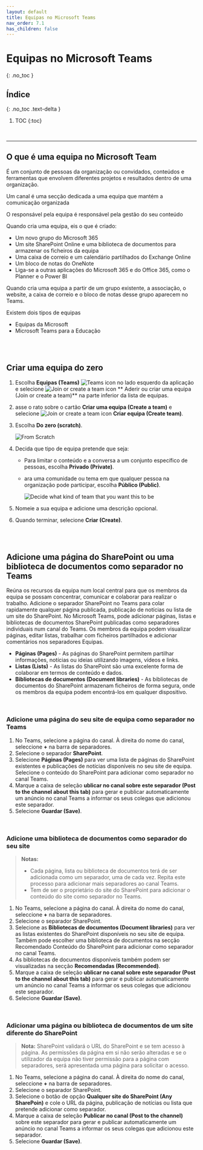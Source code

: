 ```yaml
---
layout: default
title: Equipas no Microsoft Teams
nav_order: 7.1
has_children: false
---
```


# Equipas no Microsoft Teams
{: .no_toc }


## Índice
{: .no_toc .text-delta }

1. TOC
{:toc}

<br/>

---

<a id="top" />

<a id="microsoft-teams" />

## O que é uma equipa no Microsoft Team

É um conjunto de pessoas da organização ou convidados, conteúdos e ferramentas que envolvem diferentes projetos e resultados dentro de uma organização.

Um canal é uma secção dedicada a uma equipa que mantém a comunicação organizada

O responsável pela equipa é responsável pela gestão do seu conteúdo

Quando cria uma equipa, eis o que é criado:
- Um novo grupo do Microsoft 365
- Um site SharePoint Online e uma biblioteca de documentos para armazenar os ficheiros da equipa
- Uma caixa de correio e um calendário partilhados do Exchange Online
- Um bloco de notas do OneNote
- Liga-se a outras aplicações do Microsoft 365 e do Office 365, como o Planner e o Power BI

Quando cria uma equipa a partir de um grupo existente, a associação, o website, a caixa de correio e o bloco de notas desse grupo aparecem no Teams.

Existem dois tipos de equipas
- Equipas da Microsoft
- Microsoft Teams para a Educação



<br/>

<a id="create-a-team-from-scratch" />

<br/>


## Criar uma equipa do zero

1. Escolha **Equipas (Teams)** ![Teams icon](https://www.rramoscabral.com/training/assets/MSTeams/IconTeams.png) no lado esquerdo da aplicação e selecione ![Join or create a team icon](https://www.rramoscabral.com/training/assets/MSTeams/IconJoinCreateTeam.png) ** Aderir ou criar uma equipa (Join or create a team)** na parte inferior da lista de equipas.

1. asse o rato sobre o cartão **Criar uma equipa (Create a team)** e selecione ![Join or create a team icon](https://www.rramoscabral.com/training/assets/MSTeams/IconJoinCreateTeam.png) **Criar equipa (Create team)**.

1. Escolha **Do zero (scratch)**.

    ![From Scratch](https://www.rramoscabral.com/training/assets/MSTeams/FromScratch.png)

1. Decida que tipo de equipa pretende que seja: 
    - Para limitar o conteúdo e a conversa a um conjunto específico de pessoas, escolha  **Privado (Private)**.
    - ara uma comunidade ou tema em que qualquer pessoa na organização pode participar, escolha **Público (Public)**.

        ![Decide what kind of team that you want this to be](https://www.rramoscabral.com/training/assets/MSTeams/WhatKindOfTeamWillThisBe.png)

1. Nomeie a sua equipa e adicione uma descrição opcional.

1. Quando terminar, selecione **Criar (Create)**.

<br/>

<a id="add-a-sharepoint-page-list-or-document-library-as-a-tab-in-Teams" />

<br/>


## Adicione uma página do SharePoint ou uma biblioteca de documentos como separador no Teams

Reúna os recursos da equipa num local central para que os membros da equipa se possam concentrar, comunicar e colaborar para realizar o trabalho. Adicione o separador SharePoint no Teams para colar rapidamente qualquer página publicada, publicação de notícias ou lista de um site do SharePoint. No Microsoft Teams, pode adicionar páginas, listas e bibliotecas de documentos SharePoint publicadas como separadores individuais num canal do Teams. Os membros da equipa podem visualizar páginas, editar listas, trabalhar com ficheiros partilhados e adicionar comentários nos separadores Equipas.
- **Páginas (Pages)** - As páginas do SharePoint permitem partilhar informações, notícias ou ideias utilizando imagens, vídeos e links.
- **Listas (Lists)** - As listas do SharePoint são uma excelente forma de colaborar em termos de conteúdo e dados.
- **Bibliotecas de documentos (Document libraries)** - As bibliotecas de documentos do SharePoint armazenam ficheiros de forma segura, onde os membros da equipa podem encontrá-los em qualquer dispositivo.

<br/>

### Adicione uma página do seu site de equipa como separador no Teams

1. No Teams, selecione a página do canal. À direita do nome do canal, seleccione **+** na barra de separadores.
1. Selecione o separador **SharePoint**.
1. Selecione **Páginas (Pages)** para ver uma lista de páginas do SharePoint existentes e publicações de notícias disponíveis no seu site de equipa. Selecione o conteúdo do SharePoint para adicionar como separador no canal Teams. 
1. Marque a caixa de seleção **ublicar no canal sobre este separador (Post to the channel about this tab)** para gerar e publicar automaticamente um anúncio no canal Teams a informar os seus colegas que adicionou este separador.
1. Selecione **Guardar (Save)**.

<br/>

### Adicione uma biblioteca de documentos como separador do seu site

> **Notas:** 
> - Cada página, lista ou biblioteca de documentos terá de ser adicionada como um separador, uma de cada vez. Repita este processo para adicionar mais separadores ao canal Teams.
> - Tem de ser o proprietário do site do SharePoint para adicionar o conteúdo do site como separador no Teams.

1. No Teams, selecione a página do canal. À direita do nome do canal, seleccione **+** na barra de separadores.
1. Selecione o separador SharePoint.
1. Selecione as **Bibliotecas de documentos (Document libraries)** para ver as listas existentes do SharePoint disponíveis no seu site de equipa. Também pode escolher uma biblioteca de documentos na secção Recomendado Conteúdo do SharePoint para adicionar como separador no canal Teams.
1. As bibliotecas de documentos disponíveis também podem ser visualizadas na secção **Recomendadas (Recommended)**.
1. Marque a caixa de seleção **ublicar no canal sobre este separador (Post to the channel about this tab)** para gerar e publicar automaticamente um anúncio no canal Teams a informar os seus colegas que adicionou este separador.
1. Selecione **Guardar (Save)**.

<br/>

### Adicionar uma página ou biblioteca de documentos de um site diferente do SharePoint

> **Nota:**  SharePoint validará o URL do SharePoint e se tem acesso à página. As permissões da página em si não serão alteradas e se o utilizador da equipa não tiver permissão para a página com separadores, será apresentada uma página para solicitar o acesso.

1. No Teams, selecione a página do canal. À direita do nome do canal, seleccione **+** na barra de separadores.
1. Selecione o separador SharePoint.
1. Selecione o botão de opção **Qualquer site do SharePoint (Any SharePoin)** e cole o URL da página, publicação de notícias ou lista que pretende adicionar como separador.
1. Marque a caixa de seleção **Publicar no canal (Post to the channel)** sobre este separador para gerar e publicar automaticamente um anúncio no canal Teams a informar os seus colegas que adicionou este separador.
1. Selecione **Guardar (Save)**.



